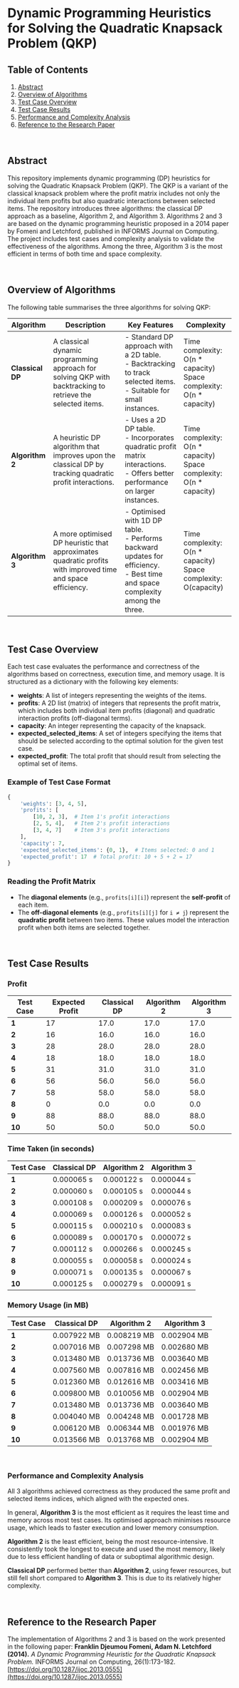 # Dynamic Programming Heuristics for Solving the Quadratic Knapsack Problem (QKP)


## Table of Contents

1. [Abstract](#abstract)
2. [Overview of Algorithms](#overview-of-algorithms) 
3. [Test Case Overview](#test-case-overview)
4. [Test Case Results](#test-case-results)
5. [Performance and Complexity Analysis](#performance-and-complexity-analysis)
6. [Reference to the Research Paper](#reference-to-the-research-paper)

<br>

## Abstract
This repository implements dynamic programming (DP) heuristics for solving the Quadratic Knapsack Problem (QKP). The QKP is a variant of the classical knapsack problem where the profit matrix includes not only the individual item profits but also quadratic interactions between selected items. The repository introduces three algorithms: the classical DP approach as a baseline, Algorithm 2, and Algorithm 3. Algorithms 2 and 3 are based on the dynamic programming heuristic proposed in a 2014 paper by Fomeni and Letchford, published in INFORMS Journal on Computing. The project includes test cases and complexity analysis to validate the effectiveness of the algorithms. Among the three, Algorithm 3 is the most efficient in terms of both time and space complexity.

<br>

## Overview of Algorithms

The following table summarises the three algorithms for solving QKP:

| **Algorithm**          | **Description**                                                                                                      | **Key Features**                                                                                                     | **Complexity**                       |
|------------------------|----------------------------------------------------------------------------------------------------------------------|----------------------------------------------------------------------------------------------------------------------|--------------------------------------|
| **Classical DP** | A classical dynamic programming approach for solving QKP with backtracking to retrieve the selected items.           | - Standard DP approach with a 2D table.<br>- Backtracking to track selected items.<br>- Suitable for small instances. | Time complexity: O(n * capacity) <br> Space complexity: O(n * capacity)  |
| **Algorithm 2**  | A heuristic DP algorithm that improves upon the classical DP by tracking quadratic profit interactions.              | - Uses a 2D DP table.<br>- Incorporates quadratic profit matrix interactions.<br>- Offers better performance on larger instances. | Time complexity: O(n * capacity) <br> Space complexity: O(n * capacity)  |
| **Algorithm 3**  | A more optimised DP heuristic that approximates quadratic profits with improved time and space efficiency.            | - Optimised with 1D DP table.<br>- Performs backward updates for efficiency.<br>- Best time and space complexity among the three. | Time complexity: O(n * capacity) <br> Space complexity: O(capacity)      |

<br>

## Test Case Overview

Each test case evaluates the performance and correctness of the algorithms based on correctness, execution time, and memory usage. It is structured as a dictionary with the following key elements:

- **weights**: A list of integers representing the weights of the items.
- **profits**: A 2D list (matrix) of integers that represents the profit matrix, which includes both individual item profits (diagonal) and quadratic interaction profits (off-diagonal terms).
- **capacity**: An integer representing the capacity of the knapsack.
- **expected_selected_items**: A set of integers specifying the items that should be selected according to the optimal solution for the given test case.
- **expected_profit**: The total profit that should result from selecting the optimal set of items.

### Example of Test Case Format

```python
{
    'weights': [3, 4, 5],
    'profits': [
        [10, 2, 3],  # Item 1's profit interactions
        [2, 5, 4],   # Item 2's profit interactions
        [3, 4, 7]    # Item 3's profit interactions
    ],
    'capacity': 7,
    'expected_selected_items': {0, 1},  # Items selected: 0 and 1
    'expected_profit': 17  # Total profit: 10 + 5 + 2 = 17
}
```

### Reading the Profit Matrix

- The **diagonal elements** (e.g., `profits[i][i]`) represent the **self-profit** of each item.
- The **off-diagonal elements** (e.g., `profits[i][j]` for `i ≠ j`) represent the **quadratic profit** between two items. These values model the interaction profit when both items are selected together.

<br>

## Test Case Results

### Profit
| **Test Case** | **Expected Profit** | **Classical DP** | **Algorithm 2** | **Algorithm 3** |
|---------------|---------------------|------------------|-----------------|-----------------|
| **1**         | 17                  | 17.0             | 17.0            | 17.0            |
| **2**         | 16                  | 16.0             | 16.0            | 16.0            |
| **3**         | 28                  | 28.0             | 28.0            | 28.0            |
| **4**         | 18                  | 18.0             | 18.0            | 18.0            |
| **5**         | 31                  | 31.0             | 31.0            | 31.0            |
| **6**         | 56                  | 56.0             | 56.0            | 56.0            |
| **7**         | 58                  | 58.0             | 58.0            | 58.0            |
| **8**         | 0                   | 0.0              | 0.0             | 0.0             |
| **9**         | 88                  | 88.0             | 88.0            | 88.0            |
| **10**        | 50                  | 50.0             | 50.0            | 50.0            |

### Time Taken (in seconds)
| **Test Case** | **Classical DP** | **Algorithm 2** | **Algorithm 3** |
|---------------|------------------|-----------------|-----------------|
| **1**         | 0.000065 s       | 0.000122 s      | 0.000044 s      |
| **2**         | 0.000060 s       | 0.000105 s      | 0.000044 s      |
| **3**         | 0.000108 s       | 0.000209 s      | 0.000076 s      |
| **4**         | 0.000069 s       | 0.000126 s      | 0.000052 s      |
| **5**         | 0.000115 s       | 0.000210 s      | 0.000083 s      |
| **6**         | 0.000089 s       | 0.000170 s      | 0.000072 s      |
| **7**         | 0.000112 s       | 0.000266 s      | 0.000245 s      |
| **8**         | 0.000055 s       | 0.000058 s      | 0.000024 s      |
| **9**         | 0.000071 s       | 0.000135 s      | 0.000067 s      |
| **10**        | 0.000125 s       | 0.000279 s      | 0.000091 s      |

### Memory Usage (in MB)
| **Test Case** | **Classical DP** | **Algorithm 2** | **Algorithm 3** |
|---------------|------------------|-----------------|-----------------|
| **1**         | 0.007922 MB      | 0.008219 MB     | 0.002904 MB     |
| **2**         | 0.007016 MB      | 0.007298 MB     | 0.002680 MB     |
| **3**         | 0.013480 MB      | 0.013736 MB     | 0.003640 MB     |
| **4**         | 0.007560 MB      | 0.007816 MB     | 0.002456 MB     |
| **5**         | 0.012360 MB      | 0.012616 MB     | 0.003416 MB     |
| **6**         | 0.009800 MB      | 0.010056 MB     | 0.002904 MB     |
| **7**         | 0.013480 MB      | 0.013736 MB     | 0.003640 MB     |
| **8**         | 0.004040 MB      | 0.004248 MB     | 0.001728 MB     |
| **9**         | 0.006120 MB      | 0.006344 MB     | 0.001976 MB     |
| **10**        | 0.013566 MB      | 0.013768 MB     | 0.002904 MB     |

<br>

### Performance and Complexity Analysis
All 3 algorithms achieved correctness as they produced the same profit and selected items indices, which aligned with the expected ones.

In general, **Algorithm 3** is the most efficient as it requires the least time and memory across most test cases. Its optimised approach minimises resource usage, which leads to faster execution and lower memory consumption.

**Algorithm 2** is the least efficient, being the most resource-intensive. It consistently took the longest to execute and used the most memory, likely due to less efficient handling of data or suboptimal algorithmic design.

**Classical DP** performed better than **Algorithm 2**, using fewer resources, but still fell short compared to **Algorithm 3**. This is due to its relatively higher complexity.

<br>

## Reference to the Research Paper
The implementation of Algorithms 2 and 3 is based on the work presented in the following paper:
**Franklin Djeumou Fomeni, Adam N. Letchford (2014).** *A Dynamic Programming Heuristic for the Quadratic Knapsack Problem.* INFORMS Journal on Computing, 26(1):173-182. [https://doi.org/10.1287/ijoc.2013.0555](https://doi.org/10.1287/ijoc.2013.0555)